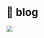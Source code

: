 <html lang="en">
<head>
    <meta charset="UTF-8">
    <meta http-equiv="X-UA-Compatible" content="IE=edge">
    <meta name="viewport" content="width=device-width, initial-scale=1.0">
    <title>Document</title>
    <style>
        .container{
            margin-left: 15px;
            margin-top: 20px;
        }
    </style>
</head>
<body>
    <div class="container">
        <h1>👀 blog</h1>
        <a href="https://blog.naver.com/pipi5959"><img src="https://img.shields.io/badge/blog-03C75A?style=flat-square&logo=naver&logoColor=white"/></a>
    </div>
</body>
</html>
